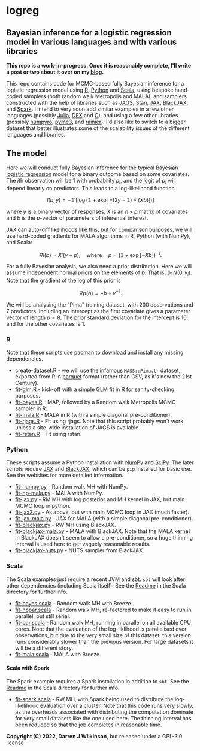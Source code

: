 # logreg

## Bayesian inference for a logistic regression model in various languages and with various libraries

**This repo is a work-in-progress. Once it is reasonably complete, I'll write a post or two about it over on my [blog](https://darrenjw.wordpress.com/).**

This repo contains code for MCMC-based fully Bayesian inference for a logistic regression model using [R](https://www.r-project.org/), [Python](https://www.python.org/) and [Scala](https://www.scala-lang.org/), using bespoke hand-coded samplers (both random walk Metropolis and MALA), and samplers constructed with the help of libraries such as [JAGS](https://sourceforge.net/projects/mcmc-jags/), [Stan](https://mc-stan.org/), [JAX](https://jax.readthedocs.io/), [BlackJAX](https://blackjax-devs.github.io/blackjax/), and [Spark](https://spark.apache.org/). I intend to very soon add similar examples in a few other languages (possibly [Julia](https://julialang.org/), [DEX](https://github.com/google-research/dex-lang) and [C](https://en.wikipedia.org/wiki/C_(programming_language))), and using a few other libraries (possibly [numpyro](https://github.com/pyro-ppl/numpyro), [pymc3](https://docs.pymc.io/en/v3/), and [rainier](https://rainier.fit/)). I'd also like to switch to a bigger dataset that better illustrates some of the scalability issues of the different languages and libraries.

## The model

Here we will conduct fully Bayesian inference for the typical Bayesian [logistic regression](https://en.wikipedia.org/wiki/Logistic_regression) model for a binary outcome based on some covariates. The $i$th observation will be 1 with probability $p_i$, and the [logit](https://en.wikipedia.org/wiki/Logit) of $p_i$ will depend linearly on predictors. This leads to a log-likelihood function

$$l(b; y) = -\mathbb{1}'[\log(\mathbb{1} + \exp[-(2y - \mathbb{1})\circ(Xb)])]$$

where $y$ is a binary vector of responses, $X$ is an $n\times p$ matrix of covariates and $b$ is the $p$-vector of parameters of inferential interest.

JAX can auto-diff likelihoods like this, but for comparison purposes, we will use hard-coded gradients for MALA algorithms in R, Python (with NumPy), and Scala:

$$\nabla l(b) = X'(y-p), \quad \text{where}\quad p = (\mathbb{1} + \exp[-Xb])^{-1}.$$

For a fully Bayesian analysis, we also need a prior distribution. Here we will assume independent normal priors on the elements of $b$. That is, $b_i ~ N(0, v_i)$. Note that the gradient of the log of this prior is

$$\nabla p(b) = -b\circ v^{-1}.$$

We will be analysing the "Pima" training dataset, with 200 observations and 7 predictors. Including an intercept as the first covariate gives a parameter vector of length $p=8$. The prior standard deviation for the intercept is 10, and for the other covariates is 1.

### R

Note that these scripts use [pacman](https://cran.r-project.org/web/packages/pacman/) to download and install any missing dependencies.

* [create-dataset.R](R/create-dataset.R) - we will use the infamous `MASS::Pima.tr` dataset, exported from R in [parquet](https://parquet.apache.org/) format (rather than CSV, as it's now the 21st Century).
* [fit-glm.R](R/fit-glm.R) - kick-off with a simple GLM fit in R for sanity-checking purposes.
* [fit-bayes.R](R/fit-bayes.R) - MAP, followed by a Random walk Metropolis MCMC sampler in R.
* [fit-mala.R](R/fit-mala.R) - MALA in R (with a simple diagonal pre-conditioner).
* [fit-rjags.R](R/fit-rjags.R) - Fit using rjags. Note that this script probably won't work unless a site-wide installation of JAGS is available. 
* [fit-rstan.R](R/fit-rstan.R) - Fit using rstan.

### Python

These scripts assume a Python installation with [NumPy](https://numpy.org/) and [SciPy](https://scipy.org/). The later scripts require [JAX](https://jax.readthedocs.io/) and [BlackJAX](https://blackjax-devs.github.io/blackjax/), which can be `pip` installed for basic use. See the websites for more detailed information.

* [fit-numpy.py](Python/fit-numpy.py) - Random walk MH with NumPy.
* [fit-np-mala.py](Python/fit-np-mala.py) - MALA with NumPy.
* [fit-jax.py](Python/fit-jax.py) - RM MH with log posterior and MH kernel in JAX, but main MCMC loop in python.
* [fit-jax2.py](Python/fit-jax2.py) - As above, but with main MCMC loop in JAX (much faster).
* [fit-jax-mala.py](Python/fit-jax-mala.py) - JAX for MALA (with a simple diagonal pre-conditioner).
* [fit-blackjax.py](Python/fit-blackjax.py) - RW MH using BlackJAX.
* [fit-blackjax-mala.py](Python/fit-blackjax-mala.py) - MALA with BlackJAX. Note that the MALA kernel in BlackJAX doesn't seem to allow a pre-conditioner, so a huge thinning interval is used here to get vaguely reasonable results.
* [fit-blackjax-nuts.py](Python/fit-blackjax-nuts.py) - NUTS sampler from BlackJAX.

### Scala

The Scala examples just require a recent JVM and [sbt](https://www.scala-sbt.org/). `sbt` will look after other dependencies (including Scala itself). See the [Readme](Scala/Readme.md) in the Scala directory for further info.

* [fit-bayes.scala](Scala/lr/src/main/scala/fit-bayes.scala) - Random walk MH with Breeze.
* [fit-nopar.scala](Scala/lr/src/main/scala/fit-nopar.scala) - Random walk MH, re-factored to make it easy to run in parallel, but still serial.
* [fit-par.scala](Scala/lr/src/main/scala/fit-par.scala) - Random walk MH, running in parallel on all available CPU cores. Note that the evaluation of the log-liklihood is parallelised over observations, but due to the very small size of this dataset, this version runs considerably slower than the previous version. For large datasets it will be a different story.
* [fit-mala.scala](Scala/lr/src/main/scala/fit-mala.scala) - MALA with Breeze.

#### Scala with Spark

The Spark example requires a Spark installation in addition to `sbt`. See the [Readme](Scala/Readme.md) in the Scala directory for further info.

* [fit-spark.scala](Scala/spark/src/main/scala/fit-spark.scala) - RW MH, with Spark being used to distribute the log-likelihood evaluation over a cluster. Note that this code runs very slowly, as the overheads associated with distributing the computation dominate for very small datasets like the one used here. The thinning interval has been reduced so that the job completes in reasonable time.



**Copyright (C) 2022, Darren J Wilkinson**, but released under a GPL-3.0 license
